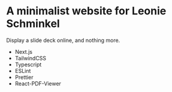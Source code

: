 # A minimalist website for Leonie Schminkel

Display a slide deck online, and nothing more.

- Next.js
- TailwindCSS
- Typescript
- ESLint
- Prettier
- React-PDF-Viewer
